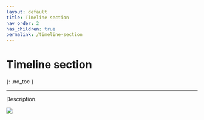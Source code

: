 ```yaml
---
layout: default
title: Timeline section
nav_order: 2
has_children: true
permalink: /timeline-section
---
```


# Timeline section
{: .no_toc }

---

Description.

![](/orderlord-help-kds/assets/images/kds/section_kitchen_history_1.png)
